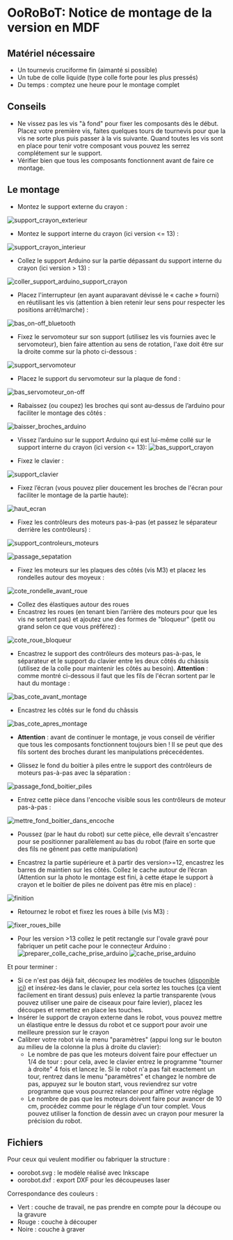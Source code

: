 # OoRoBoT: Notice de montage de la version en MDF

## Matériel nécessaire
- Un tournevis cruciforme fin (aimanté si possible)
- Un tube de colle liquide (type colle forte pour les plus pressés)
- Du temps : comptez une heure pour le montage complet

## Conseils 
- Ne vissez pas les vis "à fond" pour fixer les composants dès le début. Placez votre première vis, faites quelques tours de tournevis pour que la vis ne sorte plus puis passer à la vis suivante. Quand toutes les vis sont en place pour tenir votre composant vous pouvez les serrez complétement sur le support.
- Vérifier bien que tous les composants fonctionnent avant de faire ce montage.

## Le montage 

- Montez le support externe du crayon :
    
![support_crayon_exterieur](https://user-images.githubusercontent.com/16662847/38666663-bc5d4778-3e3f-11e8-80ec-c6271ab5c6d5.jpg)

- Montez le support interne du crayon (ici version <= 13) :

![support_crayon_interieur](https://user-images.githubusercontent.com/16662847/38666232-bde7a03a-3e3e-11e8-9b53-b7a70e51e691.jpg)    
    
- Collez le support Arduino sur la partie dépassant du support interne du crayon (ici version > 13) :
    
![coller_support_arduino_support_crayon](https://user-images.githubusercontent.com/16662847/38666276-cf3df87a-3e3e-11e8-9aac-52e7504a8a56.jpg)    
    
- Placez l'interrupteur (en ayant auparavant dévissé le « cache » fourni) en réutilisant les vis (attention à bien retenir leur sens pour respecter les positions arrêt/marche) :
    
![bas_on-off_bluetooth](https://user-images.githubusercontent.com/16662847/38666251-c42914f6-3e3e-11e8-97fc-05e0d47564e9.jpg)
     
- Fixez le servomoteur sur son support (utilisez les vis fournies avec le servomoteur), bien faire attention au sens de rotation, l'axe doit être sur la droite comme sur la photo ci-dessous :

 ![support_servomoteur](https://user-images.githubusercontent.com/16662847/38666254-c4681be2-3e3e-11e8-8a9b-3941c1276a81.jpg)
    
- Placez le support du servomoteur sur la plaque de fond :

![bas_servomoteur_on-off](https://user-images.githubusercontent.com/16662847/38666249-c40b458e-3e3e-11e8-88cc-2a555ec77f91.jpg)

- Rabaissez (ou coupez) les broches qui sont au-dessus de l’arduino pour faciliter le montage des côtés : 
    
![baisser_broches_arduino](https://user-images.githubusercontent.com/16662847/38666239-c2f45cc6-3e3e-11e8-9756-40a91fbe6f2e.jpg)

- Vissez l’arduino sur le support Arduino qui est lui-même collé sur le support interne du crayon (ici version <= 13):
 ![bas_support_crayon](https://user-images.githubusercontent.com/16662847/38666241-c3234202-3e3e-11e8-8f48-b3f1ab72f883.jpg)    
    
- Fixez le clavier :
    
![support_clavier](https://user-images.githubusercontent.com/16662847/38666248-c3f0c0b0-3e3e-11e8-933a-075d89c88e9a.jpg)

- Fixez l’écran (vous pouvez plier doucement les broches de l'écran pour faciliter le montage de la partie haute):
    
![haut_ecran](https://user-images.githubusercontent.com/16662847/38666244-c37201c6-3e3e-11e8-9d25-fba8633a36de.jpg)

- Fixez les contrôleurs des moteurs pas-à-pas (et passez le séparateur derrière les contrôleurs) :
    
![support_controleurs_moteurs](https://user-images.githubusercontent.com/16662847/38666246-c3a3cf62-3e3e-11e8-8d75-e679b99a4655.jpg)

![passage_sepatation](https://user-images.githubusercontent.com/16662847/38666245-c3889b66-3e3e-11e8-8418-871d19f14a7b.jpg)
  
- Fixez les moteurs sur les plaques des côtés (vis M3) et placez les rondelles autour des moyeux :

![cote_rondelle_avant_roue](https://user-images.githubusercontent.com/16662847/38666243-c3596ba2-3e3e-11e8-9805-e76f4d51a97b.jpg)

- Collez des élastiques autour des roues
- Encastrez les roues (en tenant bien l’arrière des moteurs pour que les vis ne sortent pas) et ajoutez une des formes de "bloqueur" (petit ou grand selon ce que vous préférez) :
    
![cote_roue_bloqueur](https://user-images.githubusercontent.com/16662847/38666242-c3409406-3e3e-11e8-8fb2-ba57039a719b.jpg)
    
- Encastrez le support des contrôleurs des moteurs pas-à-pas, le séparateur et le support du clavier entre les deux côtés du châssis (utilisez de la colle pour maintenir les côtés au besoin). **Attention** : comme montré ci-dessous il faut que les fils de l'écran sortent par le haut du montage :

![bas_cote_avant_montage](https://user-images.githubusercontent.com/16662847/38666240-c30c8e9a-3e3e-11e8-89b4-063b1f3fe2dd.jpg)

- Encastrez les côtés sur le fond du châssis

![bas_cote_apres_montage](https://user-images.githubusercontent.com/16662847/38666269-ce99ed3e-3e3e-11e8-958f-db6b39394cbd.jpg)

- **Attention** : avant de continuer le montage, je vous conseil de vérifier que tous les composants fonctionnent toujours bien ! Il se peut que des fils sortent des broches durant les manipulations précecédentes.

- Glissez le fond du boitier à piles entre le support des contrôleurs de moteurs pas-à-pas avec la séparation :

![passage_fond_boitier_piles](https://user-images.githubusercontent.com/16662847/38666275-cf24d0f2-3e3e-11e8-9fce-1545cac6c3f3.jpg) 

- Entrez cette pièce dans l'encoche visible sous les contrôleurs de moteur pas-à-pas :

![mettre_fond_boitier_dans_encoche](https://user-images.githubusercontent.com/16662847/38666274-cf0c7854-3e3e-11e8-96d4-80d4247f4801.jpg)

- Poussez (par le haut du robot) sur cette pièce, elle devrait s'encastrer pour se positionner parallèlement au bas du robot (faire en sorte que des fils ne gênent pas cette manipulation)

- Encastrez la partie supérieure et à partir des version>=12, encastrez les barres de maintien sur les côtés. Collez le cache autour de l’écran (Attention sur la photo le montage est fini, à cette étape le support à crayon et le boitier de piles ne doivent pas être mis en place) : 

 ![finition](https://user-images.githubusercontent.com/16662847/38666277-cf5dad96-3e3e-11e8-9224-84bf45ca8069.jpg)
 
- Retournez le robot et fixez les roues à bille (vis M3) :

![fixer_roues_bille](https://user-images.githubusercontent.com/16662847/38666267-ce72a4ae-3e3e-11e8-929c-2ce839f0bf3a.jpg)
 
- Pour les version >13 collez le petit rectangle sur l'ovale gravé pour fabriquer un petit cache pour le connecteur Arduino :
![preparer_colle_cache_prise_arduino](https://user-images.githubusercontent.com/16662847/38666271-ced9af3c-3e3e-11e8-832c-024e2eeb7543.jpg) ![cache_prise_arduino](https://user-images.githubusercontent.com/16662847/38666270-ceb3263c-3e3e-11e8-9d23-f2681b224782.jpg)

Et pour terminer :
- Si ce n'est pas déjà fait, découpez les modèles de touches ([disponible ici](../doc/menu/menu.pdf)) et insérez-les dans le clavier, pour cela sortez les touches (ça vient facilement en tirant dessus) puis enlevez la partie transparente (vous pouvez utiliser une paire de ciseaux pour faire levier), placez les découpes et remettez en place les touches.
- Insérer le support de crayon externe dans le robot, vous pouvez mettre un élastique entre le dessus du robot et ce support pour avoir une meilleure pression sur le crayon
- Calibrer votre robot via le menu "paramètres" (appui long sur le bouton au milieu de la colonne  la plus à droite du clavier):
    - Le nombre de pas que les moteurs doivent faire pour effectuer un 1/4 de tour : pour cela, avec le clavier entrez le programme "tourner à droite" 4 fois et lancez le. Si le robot n'a pas fait exactement un tour, rentrez dans le menu "paramètres" et changez le nombre de pas, appuyez sur le bouton start, vous reviendrez sur votre programme que vous pourrez relancer pour affiner votre réglage
    - Le nombre de pas que les moteurs doivent faire pour avancer de 10 cm, procédez comme pour le réglage d'un tour complet. Vous pouvez utiliser la fonction de dessin avec un crayon pour mesurer la précision du robot.

## Fichiers

Pour ceux qui veulent modifier ou fabriquer la structure :
- oorobot.svg : le modèle réalisé avec Inkscape
- oorobot.dxf : export DXF pour les découpeuses laser

Correspondance des couleurs :
- Vert : couche de travail, ne pas prendre en compte pour la découpe ou la gravure
- Rouge : couche à découper
- Noire : couche à graver

